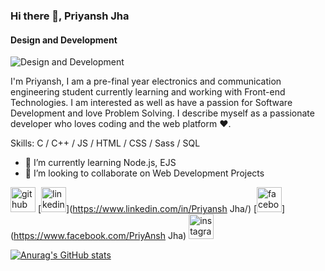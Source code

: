 ### Hi there 👋, Priyansh Jha
#### Design and Development
![Design and Development](https://media-exp3.licdn.com/dms/image/C5616AQEaqAFe6BRf8g/profile-displaybackgroundimage-shrink_350_1400/0/1621430980480?e=1629936000&v=beta&t=Mu0WB61Ttyz6zw8e0a2BY64H8qKxY_K9CK4uHR4ZoU4)

I'm Priyansh, I am a pre-final year electronics and communication engineering student currently learning and working with Front-end Technologies. I am interested as well as have a passion for Software Development and love Problem Solving. I describe myself as a passionate developer who loves coding and the web platform ❤️.

Skills: C / C++ /  JS / HTML / CSS / Sass /  SQL 

- 🌱 I’m currently learning Node.js, EJS 
- 👯 I’m looking to collaborate on Web Development Projects 


[<img src='https://cdn.jsdelivr.net/npm/simple-icons@3.0.1/icons/github.svg' alt='github' height='40'>](https://github.com/priyansh74)  [<img src='https://cdn.jsdelivr.net/npm/simple-icons@3.0.1/icons/linkedin.svg' alt='linkedin' height='40'>](https://www.linkedin.com/in/Priyansh Jha/)  [<img src='https://cdn.jsdelivr.net/npm/simple-icons@3.0.1/icons/facebook.svg' alt='facebook' height='40'>](https://www.facebook.com/PriyAnsh Jha)  [<img src='https://cdn.jsdelivr.net/npm/simple-icons@3.0.1/icons/instagram.svg' alt='instagram' height='40'>](https://www.instagram.com/priyaannsh/)  



[![Anurag's GitHub stats](https://github-readme-stats.vercel.app/api?username=priyansh74)](https://github.com/anuraghazra/github-readme-stats)



